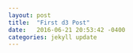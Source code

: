 ```yaml
---
layout: post
title:  "First d3 Post"
date:   2016-06-21 20:53:42 -0400
categories: jekyll update
---
```

<div id="viz"></div>

<script type="text/javascript" src="http://mbostock.github.com/d3/d3.js"></script>
<script type="text/javascript">
var sampleSVG = d3.select("#viz")
    .append("svg")
    .attr("width", 100)
    .attr("height", 100);    

sampleSVG.append("circle")
    .style("stroke", "gray")
    .style("fill", "white")
    .attr("r", 40)
    .attr("cx", 50)
    .attr("cy", 50)
    .on("mouseover", function(){d3.select(this).style("fill", "aliceblue");})
    .on("mouseout", function(){d3.select(this).style("fill", "white");});

</script>
